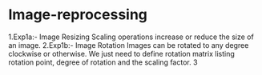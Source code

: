 # Image-reprocessing
1.Exp1a:- Image Resizing Scaling operations increase or reduce the size of an image. 
2.Exp1b:- Image Rotation Images can be rotated to any degree clockwise or otherwise. We just need to define rotation matrix listing rotation point, degree of rotation and the scaling factor. 
3
